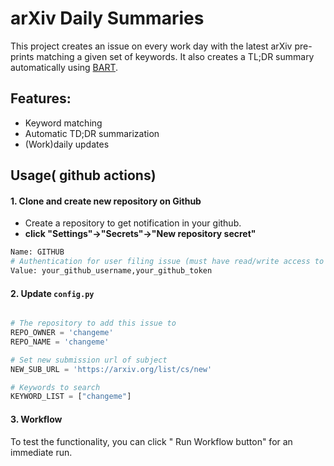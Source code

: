 # arXiv Daily Summaries
This project creates an issue on every work day with the latest arXiv pre-prints matching a given set of keywords. It also creates a TL;DR summary automatically using [BART](https://huggingface.co/facebook/bart-base).

## Features:
- Keyword matching
- Automatic TD;DR summarization
- (Work)daily updates

## Usage( github actions)

#### 1. Clone and create new repository on Github

- Create a repository to get notification in your github.
-  **click "Settings"->"Secrets"->"New repository secret"** 

```python
Name: GITHUB
# Authentication for user filing issue (must have read/write access to repository to add issue to)
Value: your_github_username,your_github_token
```

#### 2. Update `config.py`

```python

# The repository to add this issue to
REPO_OWNER = 'changeme'
REPO_NAME = 'changeme'

# Set new submission url of subject
NEW_SUB_URL = 'https://arxiv.org/list/cs/new'

# Keywords to search
KEYWORD_LIST = ["changeme"]
```

#### 3.  Workflow

To test the functionality, you can click " Run Workflow button" for an immediate run.

